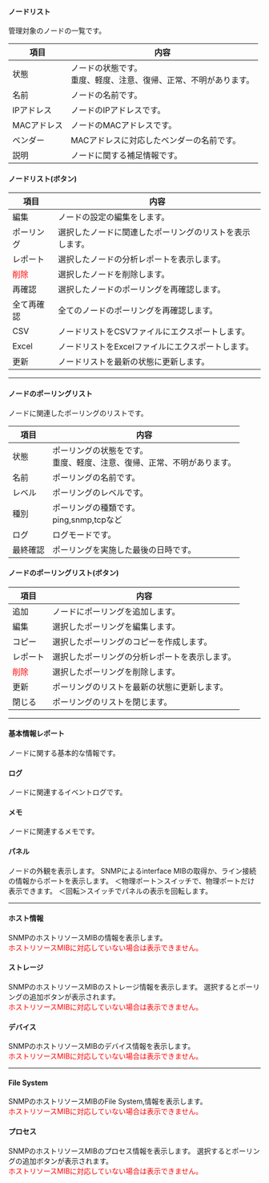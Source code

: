 #### ノードリスト

<div class="text-xl mb-4">
管理対象のノードの一覧です。
</div>

<div class="text-xl">

|項目|内容|
|----|----|
|状態|ノードの状態です。<br>重度、軽度、注意、復帰、正常、不明があります。|
|名前|ノードの名前です。|
|IPアドレス|ノードのIPアドレスです。|
|MACアドレス|ノードのMACアドレスです。|
|ベンダー|MACアドレスに対応したベンダーの名前です。|
|説明|ノードに関する補足情報です。|

</div>

>>>
#### ノードリスト(ボタン)

<div class="text-xl">

|項目|内容|
|----|----|
|編集|ノードの設定の編集をします。|
|ポーリング|選択したノードに関連したポーリングのリストを表示します。|
|レポート|選択したノードの分析レポートを表示します。|
|<span style="color:red;">削除</span>|選択したノードを削除します。|
|再確認|選択したノードのポーリングを再確認します。|
|全て再確認|全てのノードのポーリングを再確認します。|
|CSV|ノードリストをCSVファイルにエクスポートします。|
|Excel|ノードリストをExcelファイルにエクスポートします。|
|更新|ノードリストを最新の状態に更新します。|

</div>


---
#### ノードのポーリングリスト

<div class="text-xl">
ノードに関連したポーリングのリストです。

|項目|内容|
|----|----|
|状態|ポーリングの状態をです。<br>重度、軽度、注意、復帰、正常、不明があります。|
|名前|ポーリングの名前です。|
|レベル|ポーリングのレベルです。|
|種別|ポーリングの種類です。<br>ping,snmp,tcpなど|
|ログ|ログモードです。|
|最終確認|ポーリングを実施した最後の日時です。|

</div>

>>>
#### ノードのポーリングリスト(ボタン)

<div class="text-xl">

|項目|内容|
|----|----|
|追加|ノードにポーリングを追加します。|
|編集|選択したポーリングを編集します。|
|コピー|選択したポーリングのコピーを作成します。|
|レポート|選択したポーリングの分析レポートを表示します。|
|<span style="color:red;">削除</span>|選択したポーリングを削除します。|
|更新|ポーリングのリストを最新の状態に更新します。|
|閉じる|ポーリングのリストを閉じます。|

</div>


---
#### 基本情報レポート

<div class="text-xl">
ノードに関する基本的な情報です。
</div>

#### ログ

<div class="text-xl">
ノードに関連するイベントログです。
</div>


#### メモ

<div class="text-xl">
ノードに関連するメモです。
</div>

#### パネル

<div class="text-xl">
ノードの外観を表示します。
SNMPによるinterface MIBの取得か、ライン接続の情報からポートを表示します。
＜物理ポート＞スイッチで、物理ポートだけ表示できます。
＜回転＞スイッチでパネルの表示を回転します。
</div>

---
#### ホスト情報
<div class="text-xl">
SNMPのホストリソースMIBの情報を表示します。<br>
<span style="color:red;">ホストリソースMIBに対応していない場合は表示できません。</span>
</div>

#### ストレージ
<div class="text-xl">
SNMPのホストリソースMIBのストレージ情報を表示します。
選択するとポーリングの追加ボタンが表示されます。<br>
<span style="color:red;">ホストリソースMIBに対応していない場合は表示できません。</span>
</div>


#### デバイス
<div class="text-xl">
SNMPのホストリソースMIBのデバイス情報を表示します。<br>
<span style="color:red;">ホストリソースMIBに対応していない場合は表示できません。</span>
</div>

---
#### File System
<div class="text-xl">
SNMPのホストリソースMIBのFile System,情報を表示します。<br>
<span style="color:red;">ホストリソースMIBに対応していない場合は表示できません。</span>
</div>

#### プロセス
<div class="text-xl">
SNMPのホストリソースMIBのプロセス情報を表示します。
選択するとポーリングの追加ボタンが表示されます。<br>
<span style="color:red;">ホストリソースMIBに対応していない場合は表示できません。</span>
</div>

